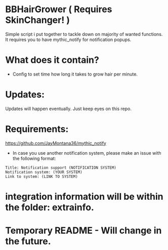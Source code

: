 # BBHairGrower ( Requires SkinChanger! )
Simple script i put together to tackle down on majority of wanted functions.
It requires you to have mythic_notify for notification popups.

# What does it contain?
- Config to set time how long it takes to grow hair per minute.

# Updates:
Updates will happen eventually.
Just keep eyes on this repo.

# Requirements:
https://github.com/JayMontana36/mythic_notify
- In case you use another notification system, please make an issue with the following format:
```
Title: Notification support (NOTIFICATION SYSTEM)
Notification system: (YOUR SYSTEM)
Link to system: (LINK TO SYSTEM)
```

# integration information will be within the folder: extrainfo.









# Temporary README - Will change in the future.

